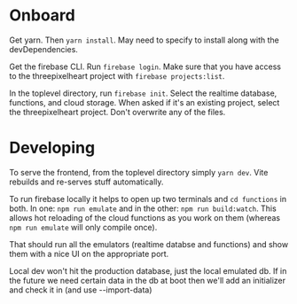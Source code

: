 # Onboard

Get yarn. Then `yarn install`. May need to specify to install along with the devDependencies.

Get the firebase CLI. Run `firebase login`. Make sure that you have access to the threepixelheart project with `firebase projects:list`.

In the toplevel directory, run `firebase init`. Select the realtime database, functions, and cloud storage. When asked if it's an existing project, select the threepixelheart project. Don't overwrite any of the files.

# Developing

To serve the frontend, from the toplevel directory simply `yarn dev`. Vite rebuilds and re-serves stuff automatically.

To run firebase locally it helps to open up two terminals and `cd functions` in both.
In one: `npm run emulate` and in the other: `npm run build:watch`. This allows hot reloading of the cloud functions as you work on them (whereas `npm run emulate` will only compile once).

That should run all the emulators (realtime databse and functions) and show them with a nice UI on the appropriate port.

Local dev won't hit the production database, just the local emulated db. If in the future we need certain data in the db at boot then we'll add an initializer and check it in (and use --import-data)
